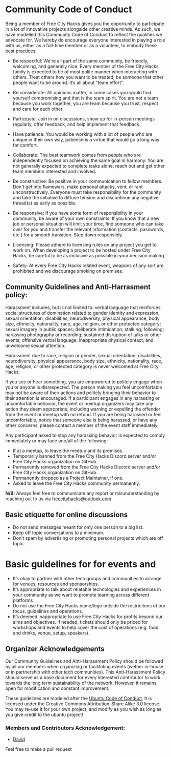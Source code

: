 # **Community Code of Conduct**
Being a member of Free City Hacks gives you the opportunity to participate in a lot of innovative projects alongside other creative minds. As such, we have modelled this Community Code of Conduct to reflect the qualities we advocate for. We hereby do encourage everyone interested in playing a role with us, either as a full-time member or as a volunteer, to embody these best practices:

* Be respectful: We're all part of the same community, be friendly, welcoming, and generally nice. Every member of the Free City Hacks family is expected to be of most polite manner when interacting with others. Treat others how you want to be treated, be someone that other people want to be around. It’s all about “team effort”.

* Be considerate: All opinions matter, in some cases you would find yourself compromising and that is the team spirit. You are not a team because you work together, you are team because you trust, respect and care for each other.
 
* Participate. Join in on discussions, show up for in-person meetings regularly, offer feedback, and help implement that feedback.

* Have patience: You would be working with a lot of people who are unique in their own way, patience is a virtue that would go a long way for comfort.

* Collaborate: The best teamwork comes from people who are independently focused on achieving the same goal in harmony. You are not generally expected to complete tasks alone, reach out and get other team members interested and involved.

* Be constructive: Be positive in your communication to fellow members. Don't get into flamewars, make personal attacks, vent, or rant unconstructively. Everyone must take responsibility for the community and take the initiative to diffuse tension and discontinue any negative thread(s) as early as possible.

* Be responsive: If you have some form of responsibility in your community, be aware of your own constraints. If you know that a new job or personal situation will limit your time, find someone who can take over for you and transfer the relevant information (contacts, passwords, etc.) for a smooth transition. Step down responsibly.

* Licensing: Please adhere to licensing rules on any project you get to work on. When developing a project to be hosted under Free City Hacks, be careful to be as inclusive as possible in your decision making.

* Safety: At every Free City Hacks related event, weapons of any sort are prohibited and we discourage smoking on premises.

## Community Guidelines and Anti-Harrasment policy:
Harassment includes, but is not limited to: verbal language that reinforces social structures of domination related to gender identity and expression, sexual orientation, disabilities, neurodiversity, physical appearance, body size, ethnicity, nationality, race, age, religion, or other protected category; sexual imagery in public spaces; deliberate intimidation; stalking; following; harassing photography or recording; sustained disruption of talks or other events; offensive verbal language; inappropriate physical contact; and unwelcome sexual attention.

Harassment due to race, religion or gender, sexual orientation, disabilities, neurodiversity, physical appearance, body size, ethnicity, nationality, race, age, religion, or other protected category is never welcomed at Free City Hacks;

If you see or hear something, you are empowered to politely engage when you or anyone is disrespected. The person making you feel uncomfortable may not be aware of their actions and politely bringing their behavior to their attention is encouraged. If a participant engages in any harassing or uncomfortable behavior, the event or meetup organizers may take any action they deem appropriate, including warning or expelling the offender from the event or meetup with no refund. If you are being harassed or feel uncomfortable, notice that someone else is being harassed, or have any other concerns, please contact a member of the event staff immediately.

Any participant asked to stop any harassing behavior is expected to comply immediately or may face one/all of the following:

* If at a meetup, to leave the meetup and its premises.
* Temporarily banned from the Free City Hacks Discord server and/or Free City Hacks organization on GitHub.
* Permanently removed from the Free City Hacks Discord server and/or Free City Hacks organization on GitHub.
* Permanently dropped as a Project Maintainer, if one.
* Asked to leave the Free City Hacks community permanently. 

**N/B:** Always feel free to communicate any report or misunderstanding by reaching out to us via freecityhacks@outlook.com

## Basic etiquette for online discussions
* Do not send messages meant for only one person to a big list.
* Keep off topic conversations to a minimum.
* Don’t spam by advertising or promoting personal projects which are off topic.

# Basic guidelines for for events and 
* It’s okay to partner with other tech groups and communities to arrange for venues, resources and sponsorships.
* It’s appropriate to talk about relatable technologies and experiences in your community as we want to promote learning across different platforms 
* Do not use the Free City Hacks name/logo outside the restrictions of our focus, guidelines and operations.
* It’s deemed inappropriate to use Free City Hacks for profits beyond our aims and objectives. If needed, tickets should only be priced for workshops and events to help cover the cost of operations (e.g. food and drinks, venue, setup, speakers).

## Organizer Acknowledgements
Our Community Guidelines and Anti-Harassment Policy should be followed by all our members when organizing or facilitating events (wether in-house or in partnership with other tech communities). This Anti-Harassment Policy should serve as a base document for every interested contributor to work towards the long term sustainability of the network. However, it remains open for modification and constant improvement.

These guidelines are modeled after the [Ubuntu Code of Conduct](http://www.ubuntu.com/project/about-ubuntu/conduct), It is licensed under the Creative Commons Attribution-Share Alike 3.0 license. You may re-use it for your own project, and modify as you wish as long as you give credit to the ubuntu project!

### Members and Contributors Acknowledgement:
* [David](https://github.com/davidconoh)

Feel free to make a pull request